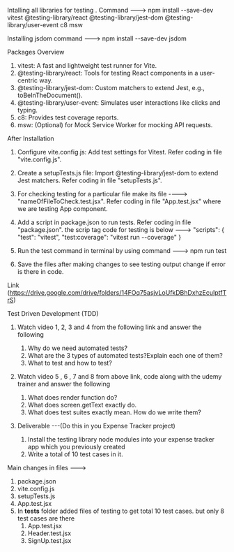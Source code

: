 Intalling all libraries for testing . Command ---> npm install --save-dev vitest @testing-library/react @testing-library/jest-dom @testing-library/user-event c8 msw

Installing jsdom command ---> npm install --save-dev jsdom

Packages Overview

  1. vitest: A fast and lightweight test runner for Vite.
  2. @testing-library/react: Tools for testing React components in a user-centric way.
  3. @testing-library/jest-dom: Custom matchers to extend Jest, e.g., toBeInTheDocument().
  4. @testing-library/user-event: Simulates user interactions like clicks and typing.
  5. c8: Provides test coverage reports.
  6. msw: (Optional) for Mock Service Worker for mocking API requests.

After Installation

   1. Configure vite.config.js: Add test settings for Vitest. Refer coding in file "vite.config.js".

   2. Create a setupTests.js file: Import @testing-library/jest-dom to extend Jest matchers. Refer coding in file "setupTests.js".

   3. For checking testing for a particular file make its file ----> "nameOfFileToCheck.test.jsx". Refer coding in file "App.test.jsx" where we are testing App component.

   4. Add a script in package.json to run tests. Refer coding in file "package.json". the scrip tag code for testing is below ---> "scripts": { "test": "vitest", "test:coverage": "vitest run --coverage" }

   5. Run the test command in terminal by using command ---> npm run test

   6. Save the files after making changes to see testing output change if error is there in code.

Link (https://drive.google.com/drive/folders/14FOq75asjvLoUfkDBhDxhzEcuIptfTrS)

Test Driven Development (TDD)

1. Watch video 1, 2, 3 and 4 from the following link and answer the following

   1. Why do we need automated tests?
   2. What are the 3 types of automated tests?Explain each one of them?
   3. What to test and how to test?

2. Watch video 5 , 6 , 7 and 8 from above link, code along with the udemy trainer and answer the following

   1. What does render function do?
   2. What does screen.getText exactly do.
   3. What does test suites exactly mean. How do we write them?

3. Deliverable ---(Do this in you Expense Tracker project)

   1. Install the testing library node modules into your expense tracker app which you previously created
   2. Write a total of 10 test cases in it.


Main changes in files --->
1. package.json
2. vite.config.js
3. setupTests.js
4. App.test.jsx
5. In __tests__ folder added files of testing to get total 10 test cases. but only 8 test cases are there
      1. App.test.jsx 
      2. Header.test.jsx
      3. SignUp.test.jsx

